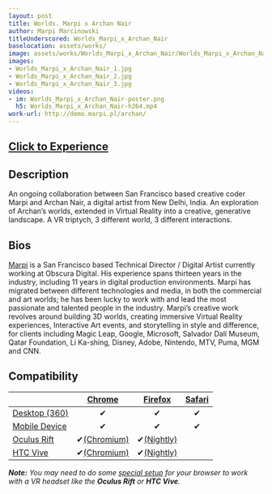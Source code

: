 ```yaml
---
layout: post
title: Worlds. Marpi x Archan Nair
author: Marpi Marcinowski
titleUnderscored: Worlds_Marpi_x_Archan_Nair
baselocation: assets/works/
image: assets/works/Worlds_Marpi_x_Archan_Nair/Worlds_Marpi_x_Archan_Nair_1.jpg
images:
- Worlds_Marpi_x_Archan_Nair_1.jpg
- Worlds_Marpi_x_Archan_Nair_2.jpg
- Worlds_Marpi_x_Archan_Nair_3.jpg
videos: 
- im: Worlds_Marpi_x_Archan_Nair-poster.png
  h5: Worlds_Marpi_x_Archan_Nair-h264.mp4
work-url: http://demo.marpi.pl/archan/
---
```


<h2><a href="{{ page.work-url }}" target="_blank" class="button fit special icon fa-play"> Click to Experience</a></h2>

<div class="box" markdown="1">

## Description
An ongoing collaboration between San Francisco based creative coder Marpi and Archan Nair, a digital artist from New Delhi, India. An exploration of Archan’s worlds, extended in Virtual Reality into a creative, generative landscape. A VR triptych, 3 different world, 3 different interactions.    

## Bios	
[Marpi](https://marpi.pl/) is a San Francisco based Technical Director / Digital Artist currently working at Obscura Digital. His experience spans thirteen years in the industry, including 11 years in digital production environments. Marpi has migrated between different technologies and media, in both the commercial and art worlds; he has been lucky to work with and lead the most passionate and talented people in the industry. Marpi’s creative work revolves around building 3D worlds, creating immersive Virtual Reality experiences, Interactive Art events, and storytelling in style and difference, for clients including Magic Leap, Google, Microsoft, Salvador Dalí Museum, Qatar Foundation, Li Ka-shing, Disney, Adobe, Nintendo, MTV, Puma, MGM and CNN.

</div>

<div class="box" markdown="1">

## Compatibility

|                     |[Chrome][2]     |[Firefox][4]   |[Safari][6]  
|---------------------|:--------------:|:-------------:|:---------:
|[Desktop (360)][7]   |✔               |✔              |✔     
|[Mobile Device][8]   |✔               |✔              |✔    
|[Oculus Rift][9]     |✔[(Chromium)][3]|✔[(Nightly)][5]|       
|[HTC Vive][10]       |✔[(Chromium)][3]|✔[(Nightly)][5]|
  
[1]:instructions.html#edge-ins
[2]:instructions.html#chrome-ins 
[3]:instructions.html#chromium-ins 
[4]:instructions.html#firefox-ins 
[5]:instructions.html#firefoxnightly-ins 
[6]:instructions.html#safari-ins 
[7]:instructions.html#desktop-ins
[8]:https://vr.google.com/cardboard/
[9]:https://www.oculus.com/rift/
[10]:https://www.vive.com/
[11]:https://vr.google.com/daydream/
[12]:instructions.html

***Note:** You may need to do some [special setup][12] for your browser to work with a VR headset like the **Oculus Rift** or **HTC Vive**.*

</div>